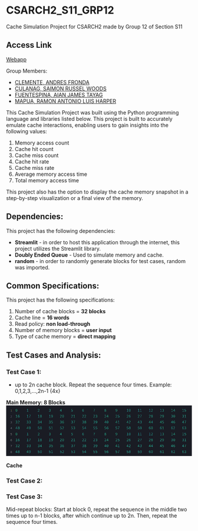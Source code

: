 # CSARCH2_S11_GRP12
Cache Simulation Project for CSARCH2 made by Group 12 of Section S11

## Access Link
[Webapp](https://csarch2s11grp12.streamlit.app/)

Group Members:
* [CLEMENTE, ANDRES FRONDA](https://github.com/piptxt)
* [CULANAG, SAIMON RUSSEL WOODS](https://github.com/Sai-RWC)
* [FUENTESPINA, AIAN JAMES TAYAG](https://github.com/4thDimensionDuck)
* [MAPUA, RAMON ANTONIO LUIS HARPER](https://github.com/ramonmapua)

This Cache Simulation Project was built using the Python programming language and libraries listed below.
This project is built to accurately emulate cache interactions, enabling users to gain insights into the following values:
1. Memory access count
2. Cache hit count
3. Cache miss count
4. Cache hit rate
5. Cache miss rate
6. Average memory access time
7. Total memory access time
   
This project also has the option to display the cache memory snapshot in a step-by-step visualization or a final view of the memory.

## Dependencies:
This project has the following dependencies:

* **Streamlit** - in order to host this application through the internet, this project utilizes the Streamlit library.
* **Doubly Ended Queue** - Used to simulate memory and cache.
* **random** - in order to randomly generate blocks for test cases, random was imported.

## Common Specifications:
This project has the following specifications:
1. Number of cache blocks = **32 blocks** 
2. Cache line = **16 words** 
3. Read policy: **non load-through** 
4. Number of memory blocks = **user input**
5. Type of cache memory = **direct mapping**
   
## Test Cases and Analysis:

### Test Case 1:
* up to 2n cache block. Repeat the sequence four times. Example: 0,1,2,3,…,2n-1 {4x} 


**Main Memory: 8 Blocks**
![Main Memory Test Case #1](MM_TC1.png)

**Cache**



### Test Case 2:  


### Test Case 3: 
Mid-repeat blocks: Start at block 0, repeat the sequence in the middle two times up to n-1 blocks, after
which continue up to 2n. Then, repeat the sequence four times.

